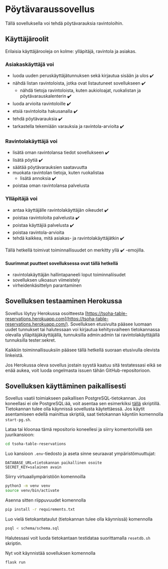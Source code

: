 # Pöytävaraussovellus

Tällä sovelluksella voi tehdä pöytävarauksia ravintoloihin.

## Käyttäjäroolit

Erilaisia käyttäjärooleja on kolme: ylläpitäjä, ravintola ja asiakas.

### Asiakaskäyttäjä voi

- luoda uuden peruskäyttäjätunnuksen sekä kirjautua sisään ja ulos :heavy_check_mark:
- nähdä listan ravintoloista, jotka ovat listautuneet sovellukseen :heavy_check_mark:
  - nähdä tietoja ravintoloista, kuten aukioloajat, ruokalistan ja pöytävarauskalenterin ✔️
- luoda arvioita ravintoloille :heavy_check_mark:
- etsiä ravintoloita hakusanalla :heavy_check_mark:
- tehdä pöytävarauksia ✔️
- tarkastella tekemiään varauksia ja ravintola-arvioita :heavy_check_mark:

### Ravintolakäyttäjä voi

- lisätä oman ravintolansa tiedot sovellukseen :heavy_check_mark:
- lisätä pöytiä :heavy_check_mark:
- säätää pöytävarauksien saatavuutta
- muokata ravintolan tietoja, kuten ruokalistaa
  - lisätä annoksia :heavy_check_mark:
- poistaa oman ravintolansa palvelusta

### Ylläpitäjä voi

- antaa käyttäjälle ravintolakäyttäjän oikeudet ✔️
- poistaa ravintoloita palvelusta ✔️
- poistaa käyttäjiä palvelusta ✔️
- poistaa ravintola-arvioita
- tehdä kaikkea, mitä asiakas- ja ravintolakäyttäjätkin :heavy_check_mark:

Tällä hetkellä toimivat toiminnallisuudet on merkitty yllä :heavy_check_mark: -emojilla.

#### Suurimmat puutteet sovelluksessa ovat tällä hetkellä

- ravintolakäyttäjän hallintapaneeli loput toiminnaliisudet
- sovelluksen ulkoasun viimeistely
- virheidenkäsittelyn parantaminen

## Sovelluksen testaaminen Herokussa

Sovellus löytyy Herokussa osoitteesta [https://tsoha-table-reservations.herokuapp.com](https://tsoha-table-reservations.herokuapp.com/). Sovelluksen etusivulta pääsee luomaan uudet tunnukset tai halutessaan voi kirjautua kehitysvaiheen tietokannassa olevalla ylläpitäjäkäyttäjällä, tunnuksilla admin:admin tai ravintolakäyttäjällä tunnuksilla tester:sekret.

Kaikkiin toiminnallisuuksiin pääsee tällä hetkellä suoraan etusivulla olevista linkeistä.

Jos Herokussa oleva sovellus jostain syystä kaatuu sitä testatessasi eikä se enää aukea, voit luoda ongelmasta issuen tähän GitHub-repositorioon.

## Sovelluksen käyttäminen paikallisesti

Sovellus vaatii toimiakseen paikallisen PostgreSQL-tietokannan. Jos koneellasi ei ole PostgreSQL:ää, voit asentaa sen esimerkiksi [tällä](https://github.com/hy-tsoha/local-pg) skriptillä. Tietokannan tulee olla käynnissä sovellusta käytettäessä. Jos käytit asentamiseen edellä mainittua skriptiä, saat tietokannan käyntiin komennolla `start-pg.sh`.

Lataa tai kloonaa tämä repositorio koneellesi ja siirry komentorivillä sen juurikansioon:

```bash
cd tsoha-table-reservations
```

Luo kansioon `.env`-tiedosto ja aseta sinne seuraavat ympäristömuuttujat:

```
DATABASE_URL=tietokannan paikallinen osoite
SECRET_KEY=salainen avain
```

Siirry virtuaaliympäristöön komennoilla

```bash
python3 -m venv venv
source venv/bin/activate
```

Asenna sitten riippuvuudet komennolla

```bash
pip install -r requirements.txt
```

Luo vielä tietokantataulut (tietokannan tulee olla käynnissä) komennolla

```bash
psql < schema/schema.sql
```

Halutessasi voit luoda tietokantaan testidataa suorittamalla `resetdb.sh` skriptin.

Nyt voit käynnistää sovelluksen komennolla

```bash
flask run
```
